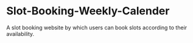 # Slot-Booking-Weekly-Calender
A slot booking website by which users can book slots according to their availability. 
